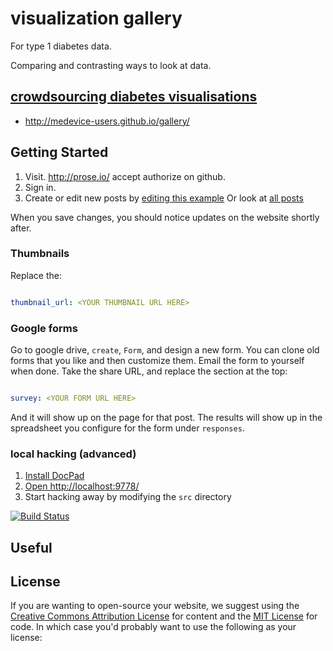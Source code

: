 # visualization gallery

For type 1 diabetes data.

Comparing and contrasting ways to look at data.

## [crowdsourcing diabetes visualisations](http://medevice-users.github.io/gallery/)
* http://medevice-users.github.io/gallery/

## Getting Started

1. Visit. http://prose.io/ accept authorize on github.
1. Sign in.
1. Create or edit new posts by
  [editing this example](http://prose.io/#medevice-users/gallery/edit/master/src/documents/posts/medtronic-dashboard.html.markdown)
  Or look at [all
  posts](http://prose.io/#medevice-users/gallery/tree/master/src/documents/posts)

When you save changes, you should notice updates on the website
shortly after.


### Thumbnails

Replace the:
```yaml

thumbnail_url: <YOUR THUMBNAIL URL HERE>

```
### Google forms

Go to google drive, `create`, `Form`, and design a new form.  You can
clone old forms that you like and then customize them.  Email the form
to yourself when done.  Take the share URL, and replace the section at
the top:

```yaml

survey: <YOUR FORM URL HERE>

```

And it will show up on the page for that post.
The results will show up in the spreadsheet you configure for the
form under `responses`.

### local hacking (advanced)
1. [Install DocPad](https://github.com/bevry/docpad)
1. [Open http://localhost:9778/](http://localhost:9778/)
1. Start hacking away by modifying the `src` directory

[![Build Status](https://travis-ci.org/medevice-users/gallery.png?branch=master)](https://travis-ci.org/medevice-users/gallery)

## Useful


## License

If you are wanting to open-source your website, we suggest using the
[Creative Commons Attribution
License](http://creativecommons.org/licenses/by/3.0/) for content and
the [MIT License](http://creativecommons.org/licenses/MIT/) for code.
In which case you'd probably want to use the following as your
license:

